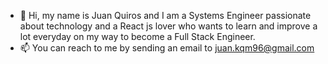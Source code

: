 - 👋 Hi, my name is Juan Quiros and I am a Systems Engineer passionate about technology and a React js lover who wants to learn and improve a lot everyday on my way to become a Full Stack Engineer.
- 📫 You can reach to me by sending an email to juan.kqm96@gmail.com
<!---
Juankqm/Juankqm is a ✨ special ✨ repository because its `README.md` (this file) appears on your GitHub profile.
You can click the Preview link to take a look at your changes.
--->
